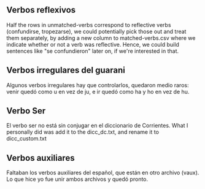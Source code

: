 ## Verbos reflexivos
Half the rows in unmatched-verbs correspond to reflective verbs (confundirse, tropezarse),
we could potentially pick those out and treat them separately, by adding a new column to
matched-verbs.csv where we indicate whether or not a verb was reflective. Hence, we could
build sentences like "se confundieron" later on, if we're interested in that.

## Verbos irregulares del guarani
Algunos verbos irregulares hay que controlarlos, quedaron medio raros: venir quedó como u en vez de ju, e ir quedó como ha y ho en vez de hu.

## Verbo Ser
El verbo ser no está sin conjugar en el diccionario de Corrientes. What I personally did was add it to the dicc_dc.txt, and rename it to dicc_custom.txt

## Verbos auxiliares
Faltaban los verbos auxiliares del español, que están en otro archivo (vaux). Lo que hice yo fue unir ambos archivos y quedó pronto.